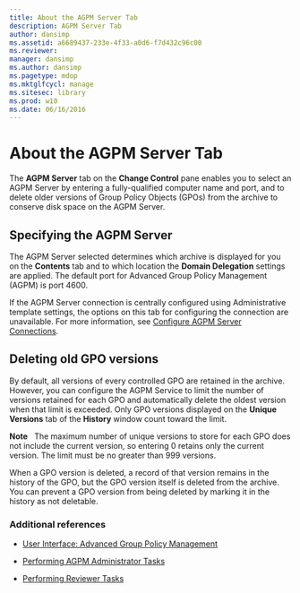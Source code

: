 ```yaml
---
title: About the AGPM Server Tab
description: AGPM Server Tab
author: dansimp
ms.assetid: a6689437-233e-4f33-a0d6-f7d432c96c00
ms.reviewer: 
manager: dansimp
ms.author: dansimp
ms.pagetype: mdop
ms.mktglfcycl: manage
ms.sitesec: library
ms.prod: w10
ms.date: 06/16/2016
---
```



# About the AGPM Server Tab


The **AGPM Server** tab on the **Change Control** pane enables you to select an AGPM Server by entering a fully-qualified computer name and port, and to delete older versions of Group Policy Objects (GPOs) from the archive to conserve disk space on the AGPM Server.

## Specifying the AGPM Server


The AGPM Server selected determines which archive is displayed for you on the **Contents** tab and to which location the **Domain Delegation** settings are applied. The default port for Advanced Group Policy Management (AGPM) is port 4600.

If the AGPM Server connection is centrally configured using Administrative template settings, the options on this tab for configuring the connection are unavailable. For more information, see [Configure AGPM Server Connections](configure-agpm-server-connections-agpm40.md).

## Deleting old GPO versions


By default, all versions of every controlled GPO are retained in the archive. However, you can configure the AGPM Service to limit the number of versions retained for each GPO and automatically delete the oldest version when that limit is exceeded. Only GPO versions displayed on the **Unique Versions** tab of the **History** window count toward the limit.

**Note**  
The maximum number of unique versions to store for each GPO does not include the current version, so entering 0 retains only the current version. The limit must be no greater than 999 versions.

When a GPO version is deleted, a record of that version remains in the history of the GPO, but the GPO version itself is deleted from the archive. You can prevent a GPO version from being deleted by marking it in the history as not deletable.

 

### Additional references

-   [User Interface: Advanced Group Policy Management](user-interface-advanced-group-policy-management-agpm40.md)

-   [Performing AGPM Administrator Tasks](performing-agpm-administrator-tasks-agpm40.md)

-   [Performing Reviewer Tasks](performing-reviewer-tasks-agpm40.md)

 

 





